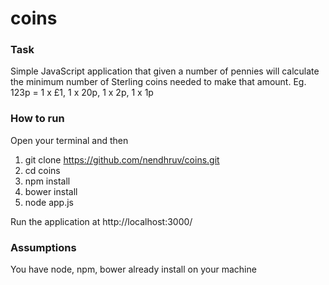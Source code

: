 # coins


### Task
Simple JavaScript application that given a number of pennies will calculate the minimum number of Sterling coins needed to make that amount.
Eg. 123p = 1 x £1, 1 x 20p, 1 x 2p, 1 x 1p


### How to run
Open your terminal and then

1) git clone https://github.com/nendhruv/coins.git
2) cd coins
3) npm install
4) bower install
5) node app.js

Run the application at http://localhost:3000/


### Assumptions 
You have node, npm, bower already install on your machine
